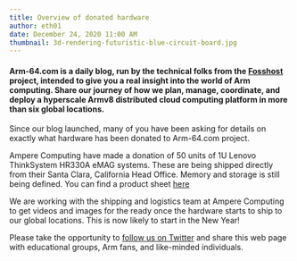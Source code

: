 ```yaml
---
title: Overview of donated hardware
author: eth01
date: December 24, 2020 11:00 AM
thumbnail: 3d-rendering-futuristic-blue-circuit-board.jpg
---
```


#### Arm-64.com is a daily blog, run by the technical folks from the [Fosshost](https://fosshost.org) project, intended to give you a real insight into the world of Arm computing. Share our journey of how we plan, manage, coordinate, and deploy a hyperscale Armv8 distributed cloud computing platform in more than six global locations.

Since our blog launched, many of you have been asking for details on exactly what hardware has been donated to Arm-64.com project.

Ampere Computing have made a donation of 50 units of 1U Lenovo ThinkSystem HR330A eMAG systems.  These are being shipped directly from their Santa Clara, California Head Office.  Memory and storage is still being defined.  You can find a product sheet <a href="https://amperecomputing.com/wp-content/uploads/2019/04/Lenovo_ThinkSystem_HR330A_PB_20190409.pdf">here</a>

We are working with the shipping and logistics team at Ampere Computing to get videos and images for the ready once the hardware starts to ship to our global locations.  This is now likely to start in the New Year!
  
Please take the opportunity to [follow us on
Twitter](https://twitter.com/fosshostorg) and share this web page with educational
groups, Arm fans, and like-minded individuals.


